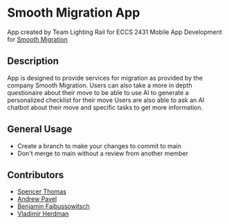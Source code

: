 # Smooth Migration App

App created by Team Lighting Rail for ECCS 2431 Mobile App Development for [Smooth Migration](https://smoothmigration.net/)

## Description
App is designed to provide services for migration as provided by the company Smooth Migration.
Users can also take a more in depth questionaire about their move to be able to use AI to generate a personalized checklist for their move
Users are also able to ask an AI chatbot about their move and specific tasks to get more information.

## General Usage
- Create a branch to make your changes to commit to main
- Don't merge to main without a review from another member

## Contributors
- [Spencer Thomas](https://github.com/RealGenius1)
- [Andrew Pavel](https://github.com/apotb)
- [Benjamin Faibussowitsch](https://github.com/Ben-Faib)
- [Vladimir Herdman](https://github.com/Vladimir-Herdman)
